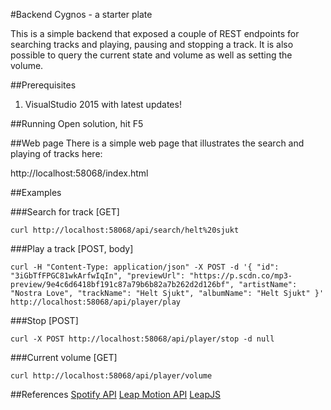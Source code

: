 #Backend Cygnos - a starter plate

This is a simple backend that exposed a couple of REST endpoints for searching tracks and playing, pausing and stopping a track. It is also possible to query the current state and volume as well as setting the volume.

##Prerequisites

1. VisualStudio 2015 with latest updates!

##Running
Open solution, hit F5

##Web page
There is a simple web page that illustrates the search and playing of tracks here:

http://localhost:58068/index.html 

##Examples

###Search for track [GET]
```
curl http://localhost:58068/api/search/helt%20sjukt
```

###Play a track [POST, body]
```
curl -H "Content-Type: application/json" -X POST -d '{ "id": "3iGbTfFPGC81wkArfwIqIn", "previewUrl": "https://p.scdn.co/mp3-preview/9e4c6d6418bf191c87a79b6b82a7b262d2d126bf", "artistName": "Nostra Love", "trackName": "Helt Sjukt", "albumName": "Helt Sjukt" }' http://localhost:58068/api/player/play
```

###Stop [POST]
```
curl -X POST http://localhost:58068/api/player/stop -d null
```

###Current volume [GET]
```
curl http://localhost:58068/api/player/volume
```

##References
[Spotify API](https://developer.spotify.com/web-api/)
[Leap Motion API](https://developer.leapmotion.com/documentation/javascript/devguide/Leap_Overview.html)
[LeapJS](https://github.com/leapmotion/leapjs)
